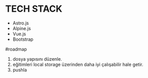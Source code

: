 # TECH STACK
- Astro.js
- Alpine.js
- Vue.js
- Bootstrap

#roadmap
1. dosya yapısını düzenle.
2. eğitimleri local storage üzerinden daha iyi çalışabilir hale getir.
3. pushla
